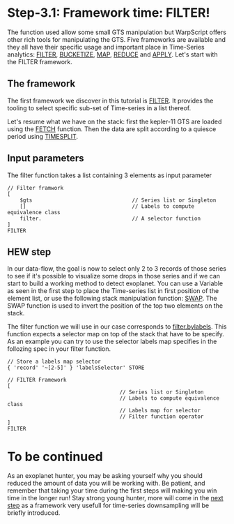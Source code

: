 # Step-3.1: Framework time: FILTER!

The function used allow some small GTS manipulation but WarpScript offers other rich tools for manipulating the GTS. Five frameworks are available and they all have their specific usage and important place in Time-Series analytics: [FILTER](/docs/reference/frameworks/framework-filter/), [BUCKETIZE](/docs/reference/frameworks/framework-bucketize/), [MAP](/docs/reference/frameworks/framework-map/), [REDUCE](/docs/reference/frameworks/framework-reduce/) and [APPLY](/docs/reference/frameworks/framework-apply/). Let's start with the FILTER framework.

## The framework

The first framework we discover in this tutorial is [FILTER](/docs/reference/frameworks/framework-filter/). It provides the tooling to select specific sub-set of Time-series in a list thereof.

Let's resume what we have on the stack: first the kepler-11 GTS are loaded using the [FETCH](/docs/reference/functions/function_FETCH/) function. Then the data are split according to a quiesce period using [TIMESPLIT](/docs/reference/functions/function_TIMESPLIT/).

## Input parameters

The filter function takes a list containing 3 elements as input parameter
```
// Filter framwork
[
    $gts                                // Series list or Singleton
    []                                  // Labels to compute equivalence class
    filter.                             // A selector function 
]
FILTER

```

## HEW step

In our data-flow, the goal is now to select only 2 to 3 records of those series to see if it's possible to visualize some drops in those series and if we can start to build a working method to detect exoplanet. You can use a Variable as seen in the first step to place the Time-series list in first position of the element list, or use the following stack manipulation function: [SWAP](/docs/reference/functions/function_SWAP/). The SWAP function is used to invert the position of the top two elements on the stack. 

The filter function we will use in our case corresponds to [filter.bylabels](/docs/reference/frameworks/filter_bylabels/). This function expects a selector map on top of the stack that have to be specify.
As an example you can try to use the selector labels map specifies in the follozing spec in your filter function.

```
// Store a labels map selector
{ 'record' '~[2-5]' } 'labelsSelector' STORE

// FILTER Framework
[
                                    // Series list or Singleton
                                    // Labels to compute equivalence class
                                    // Labels map for selector
                                    // Filter function operator
]
FILTER

```

# To be continued

As an exoplanet hunter, you may be asking yourself why you should reduced the amount of data you will be working with. Be patient, and remember that taking your time during the first steps will making you win time in the longer run! Stay strong young hunter, more will come in the [next step](/step-3-WarpScript-Frameworks/3.2-Bucketize-framework/README.md) as a framework very usefull for time-series downsampling will be briefly introduced.